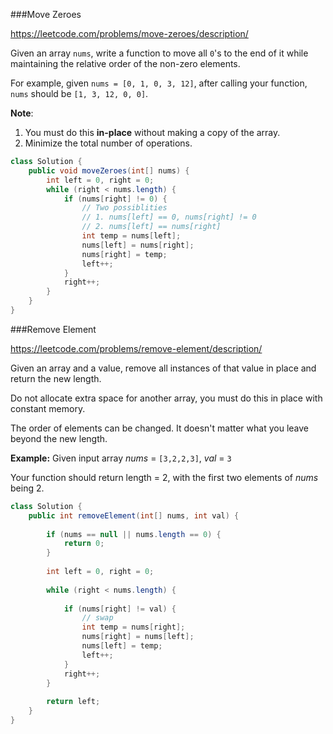 ###Move Zeroes

https://leetcode.com/problems/move-zeroes/description/

Given an array `nums`, write a function to move all `0`'s to the end of it while maintaining the relative order of the non-zero elements.

For example, given `nums = [0, 1, 0, 3, 12]`, after calling your function, `nums` should be `[1, 3, 12, 0, 0]`.

**Note**:

1. You must do this **in-place** without making a copy of the array.
2. Minimize the total number of operations.



```java
class Solution {
    public void moveZeroes(int[] nums) {
        int left = 0, right = 0;
        while (right < nums.length) {
            if (nums[right] != 0) { 
                // Two possiblities
                // 1. nums[left] == 0, nums[right] != 0
                // 2. nums[left] == nums[right] 
                int temp = nums[left];
                nums[left] = nums[right];
                nums[right] = temp;
                left++;
            }
            right++;
        }
    }
}
```





###Remove Element

https://leetcode.com/problems/remove-element/description/

Given an array and a value, remove all instances of that value in place and return the new length.

Do not allocate extra space for another array, you must do this in place with constant memory.

The order of elements can be changed. It doesn't matter what you leave beyond the new length.

**Example:**
Given input array *nums* = `[3,2,2,3]`, *val* = `3`

Your function should return length = 2, with the first two elements of *nums* being 2.



```java
class Solution {
    public int removeElement(int[] nums, int val) {
     
        if (nums == null || nums.length == 0) {
            return 0;
        }
        
        int left = 0, right = 0;
        
        while (right < nums.length) {
            
            if (nums[right] != val) {
                // swap
                int temp = nums[right];
                nums[right] = nums[left];
                nums[left] = temp;
                left++;
            }
            right++;
        }
        
        return left;
    }
}
```

